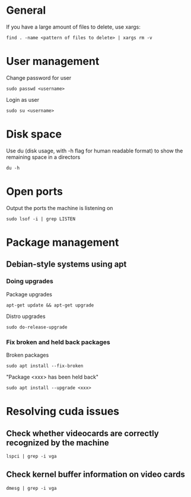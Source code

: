 
# General

If you have a large amount of files to delete, use xargs:

```
find . -name <pattern of files to delete> | xargs rm -v
```

# User management

Change password for user

```
sudo passwd <username>
```

Login as user

```
sudo su <username>
```

# Disk space

Use du (disk usage, with -h flag for human readable format) to show the remaining space in a directors

```
du -h
```
# Open ports

Output the ports the machine is listening on

```
sudo lsof -i | grep LISTEN
```

# Package management

## Debian-style systems using apt

### Doing upgrades

Package upgrades

```
apt-get update && apt-get upgrade
```

Distro upgrades

```
sudo do-release-upgrade
```

### Fix broken and held back packages

Broken packages

```
sudo apt install --fix-broken
```

"Package \<xxx\> has been held back"

```
sudo apt install --upgrade <xxx>
```
# Resolving cuda issues

## Check whether videocards are correctly recognized by the machine
```
lspci | grep -i vga
```
## Check kernel buffer information on video cards
```
dmesg | grep -i vga
```

